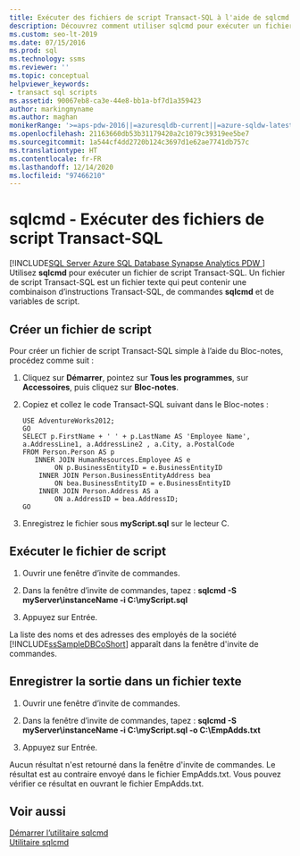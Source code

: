 ```yaml
---
title: Exécuter des fichiers de script Transact-SQL à l'aide de sqlcmd
description: Découvrez comment utiliser sqlcmd pour exécuter un fichier de script Transact-SQL. Ce fichier peut contenir des instructions Transact-SQL, des commandes sqlcmd et des variables de script.
ms.custom: seo-lt-2019
ms.date: 07/15/2016
ms.prod: sql
ms.technology: ssms
ms.reviewer: ''
ms.topic: conceptual
helpviewer_keywords:
- transact sql scripts
ms.assetid: 90067eb8-ca3e-44e8-bb1a-bf7d1a359423
author: markingmyname
ms.author: maghan
monikerRange: '>=aps-pdw-2016||=azuresqldb-current||=azure-sqldw-latest||>=sql-server-2016||>=sql-server-linux-2017||=azuresqldb-mi-current'
ms.openlocfilehash: 21163660db53b31179420a2c1079c39319ee5be7
ms.sourcegitcommit: 1a544cf4dd2720b124c3697d1e62ae7741db757c
ms.translationtype: HT
ms.contentlocale: fr-FR
ms.lasthandoff: 12/14/2020
ms.locfileid: "97466210"
---
```

# <a name="sqlcmd---run-transact-sql-script-files"></a>sqlcmd - Exécuter des fichiers de script Transact-SQL
[!INCLUDE[SQL Server Azure SQL Database Synapse Analytics PDW ](../../includes/applies-to-version/sql-asdb-asdbmi-asa-pdw.md)]
 Utilisez **sqlcmd** pour exécuter un fichier de script Transact-SQL. Un fichier de script Transact-SQL est un fichier texte qui peut contenir une combinaison d’instructions Transact-SQL, de commandes **sqlcmd** et de variables de script.  

## <a name="create-a-script-file"></a>Créer un fichier de script  
 Pour créer un fichier de script Transact-SQL simple à l’aide du Bloc-notes, procédez comme suit :  
  
1.  Cliquez sur **Démarrer**, pointez sur **Tous les programmes**, sur **Accessoires**, puis cliquez sur **Bloc-notes**.  
  
2.  Copiez et collez le code Transact-SQL suivant dans le Bloc-notes :  
  
    ```  
    USE AdventureWorks2012;  
    GO  
    SELECT p.FirstName + ' ' + p.LastName AS 'Employee Name',  
    a.AddressLine1, a.AddressLine2 , a.City, a.PostalCode   
    FROM Person.Person AS p   
       INNER JOIN HumanResources.Employee AS e   
            ON p.BusinessEntityID = e.BusinessEntityID  
        INNER JOIN Person.BusinessEntityAddress bea   
            ON bea.BusinessEntityID = e.BusinessEntityID  
        INNER JOIN Person.Address AS a   
            ON a.AddressID = bea.AddressID;  
    GO  
    ```  
  
3.  Enregistrez le fichier sous **myScript.sql** sur le lecteur C.  
  
## <a name="run-the-script-file"></a>Exécuter le fichier de script  
  
1.  Ouvrir une fenêtre d’invite de commandes.  
  
2.  Dans la fenêtre d’invite de commandes, tapez : **sqlcmd -S myServer\instanceName -i C:\myScript.sql**  
  
3.  Appuyez sur Entrée.  
  
 La liste des noms et des adresses des employés de la société [!INCLUDE[ssSampleDBCoShort](../../includes/sssampledbcoshort-md.md)] apparaît dans la fenêtre d'invite de commandes.  

## <a name="save-the-output-to-a-text-file"></a>Enregistrer la sortie dans un fichier texte
  
1.  Ouvrir une fenêtre d’invite de commandes.  
  
2.  Dans la fenêtre d’invite de commandes, tapez : **sqlcmd -S myServer\instanceName -i C:\myScript.sql -o C:\EmpAdds.txt**  
  
3.  Appuyez sur Entrée.  
  
 Aucun résultat n'est retourné dans la fenêtre d'invite de commandes. Le résultat est au contraire envoyé dans le fichier EmpAdds.txt. Vous pouvez vérifier ce résultat en ouvrant le fichier EmpAdds.txt.  
  
## <a name="see-also"></a>Voir aussi  
 [Démarrer l’utilitaire sqlcmd](./sqlcmd-start-the-utility.md)   
 [Utilitaire sqlcmd](../../tools/sqlcmd-utility.md)  
  
